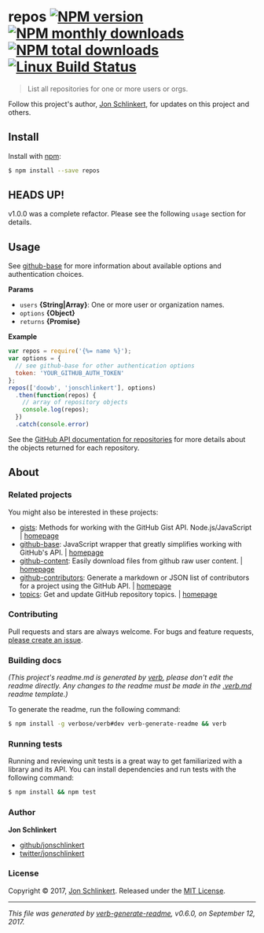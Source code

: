 # repos [![NPM version](https://img.shields.io/npm/v/repos.svg?style=flat)](https://www.npmjs.com/package/repos) [![NPM monthly downloads](https://img.shields.io/npm/dm/repos.svg?style=flat)](https://npmjs.org/package/repos) [![NPM total downloads](https://img.shields.io/npm/dt/repos.svg?style=flat)](https://npmjs.org/package/repos) [![Linux Build Status](https://img.shields.io/travis/jonschlinkert/repos.svg?style=flat&label=Travis)](https://travis-ci.org/jonschlinkert/repos)

> List all repositories for one or more users or orgs.

Follow this project's author, [Jon Schlinkert](https://github.com/jonschlinkert), for updates on this project and others.

## Install

Install with [npm](https://www.npmjs.com/):

```sh
$ npm install --save repos
```

## HEADS UP!

v1.0.0 was a complete refactor. Please see the following `usage` section for details.

## Usage

See [github-base](https://github.com/jonschlinkert/github-base) for more information about available options and authentication choices.

**Params**

* `users` **{String|Array}**: One or more user or organization names.
* `options` **{Object}**
* `returns` **{Promise}**

**Example**

```js
var repos = require('{%= name %}');
var options = {
  // see github-base for other authentication options
  token: 'YOUR_GITHUB_AUTH_TOKEN'
};
repos(['doowb', 'jonschlinkert'], options)
  .then(function(repos) {
    // array of repository objects
    console.log(repos);
  })
  .catch(console.error)
```

See the [GitHub API documentation for repositories](https://developer.github.com/v3/repos/) for more details about the objects returned for each repository.

## About

### Related projects

You might also be interested in these projects:

* [gists](https://www.npmjs.com/package/gists): Methods for working with the GitHub Gist API. Node.js/JavaScript | [homepage](https://github.com/jonschlinkert/gists "Methods for working with the GitHub Gist API. Node.js/JavaScript")
* [github-base](https://www.npmjs.com/package/github-base): JavaScript wrapper that greatly simplifies working with GitHub's API. | [homepage](https://github.com/jonschlinkert/github-base "JavaScript wrapper that greatly simplifies working with GitHub's API.")
* [github-content](https://www.npmjs.com/package/github-content): Easily download files from github raw user content. | [homepage](https://github.com/doowb/github-content "Easily download files from github raw user content.")
* [github-contributors](https://www.npmjs.com/package/github-contributors): Generate a markdown or JSON list of contributors for a project using the GitHub API. | [homepage](https://github.com/jonschlinkert/github-contributors "Generate a markdown or JSON list of contributors for a project using the GitHub API.")
* [topics](https://www.npmjs.com/package/topics): Get and update GitHub repository topics. | [homepage](https://github.com/jonschlinkert/topics "Get and update GitHub repository topics.")

### Contributing

Pull requests and stars are always welcome. For bugs and feature requests, [please create an issue](../../issues/new).

### Building docs

_(This project's readme.md is generated by [verb](https://github.com/verbose/verb-generate-readme), please don't edit the readme directly. Any changes to the readme must be made in the [.verb.md](.verb.md) readme template.)_

To generate the readme, run the following command:

```sh
$ npm install -g verbose/verb#dev verb-generate-readme && verb
```

### Running tests

Running and reviewing unit tests is a great way to get familiarized with a library and its API. You can install dependencies and run tests with the following command:

```sh
$ npm install && npm test
```

### Author

**Jon Schlinkert**

* [github/jonschlinkert](https://github.com/jonschlinkert)
* [twitter/jonschlinkert](https://twitter.com/jonschlinkert)

### License

Copyright © 2017, [Jon Schlinkert](https://github.com/jonschlinkert).
Released under the [MIT License](LICENSE).

***

_This file was generated by [verb-generate-readme](https://github.com/verbose/verb-generate-readme), v0.6.0, on September 12, 2017._